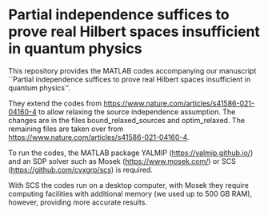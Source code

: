 # Partial independence suffices to prove real Hilbert spaces insufficient in quantum physics
This repository provides the MATLAB codes accompanying our manuscript ``Partial independence suffices to prove real Hilbert spaces insufficient in quantum physics''. 

They extend the codes from https://www.nature.com/articles/s41586-021-04160-4 to allow relaxing the source independence assumption. The changes are in the files bound_relaxed_sources and optim_relaxed. The remaining files are taken over from https://www.nature.com/articles/s41586-021-04160-4.

To run the codes, the MATLAB package YALMIP (https://yalmip.github.io/) and an SDP solver such as Mosek (https://www.mosek.com/) or SCS (https://github.com/cvxgrp/scs) is required.

With SCS the codes run on a desktop computer, with Mosek they require computing facilities with additional memory (we used up to 500 GB RAM), however, providing more accurate results.
